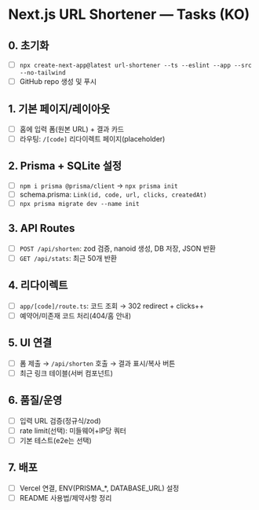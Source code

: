 # Next.js URL Shortener — Tasks (KO)

## 0. 초기화
- [ ] `npx create-next-app@latest url-shortener --ts --eslint --app --src --no-tailwind`
- [ ] GitHub repo 생성 및 푸시

## 1. 기본 페이지/레이아웃
- [ ] 홈에 입력 폼(원본 URL) + 결과 카드
- [ ] 라우팅: `/[code]` 리다이렉트 페이지(placeholder)

## 2. Prisma + SQLite 설정
- [ ] `npm i prisma @prisma/client` → `npx prisma init`
- [ ] schema.prisma: `Link(id, code, url, clicks, createdAt)`
- [ ] `npx prisma migrate dev --name init`

## 3. API Routes
- [ ] `POST /api/shorten`: zod 검증, nanoid 생성, DB 저장, JSON 반환
- [ ] `GET /api/stats`: 최근 50개 반환

## 4. 리다이렉트
- [ ] `app/[code]/route.ts`: 코드 조회 → 302 redirect + clicks++
- [ ] 예약어/미존재 코드 처리(404/홈 안내)

## 5. UI 연결
- [ ] 폼 제출 → `/api/shorten` 호출 → 결과 표시/복사 버튼
- [ ] 최근 링크 테이블(서버 컴포넌트)

## 6. 품질/운영
- [ ] 입력 URL 검증(정규식/zod)
- [ ] rate limit(선택): 미들웨어+IP당 쿼터
- [ ] 기본 테스트(e2e는 선택)

## 7. 배포
- [ ] Vercel 연결, ENV(PRISMA_*, DATABASE_URL) 설정
- [ ] README 사용법/제약사항 정리
